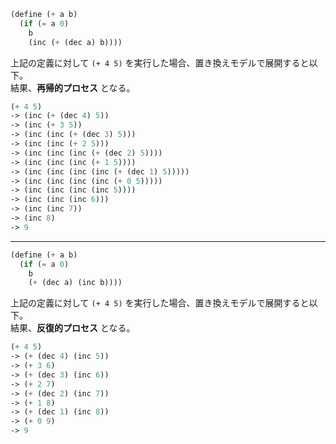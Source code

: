 ```scheme
(define (+ a b)
  (if (= a 0)
	b
	(inc (+ (dec a) b))))
```

上記の定義に対して `(+ 4 5)` を実行した場合、置き換えモデルで展開すると以下。  
結果、**再帰的プロセス** となる。  

```scheme
(+ 4 5)
-> (inc (+ (dec 4) 5))
-> (inc (+ 3 5))
-> (inc (inc (+ (dec 3) 5)))
-> (inc (inc (+ 2 5)))
-> (inc (inc (inc (+ (dec 2) 5))))
-> (inc (inc (inc (+ 1 5))))
-> (inc (inc (inc (inc (+ (dec 1) 5)))))
-> (inc (inc (inc (inc (+ 0 5)))))
-> (inc (inc (inc (inc 5))))
-> (inc (inc (inc 6)))
-> (inc (inc 7))
-> (inc 8)
-> 9
```

---

```scheme
(define (+ a b)
  (if (= a 0)
	b
	(+ (dec a) (inc b))))
```

上記の定義に対して `(+ 4 5)` を実行した場合、置き換えモデルで展開すると以下。  
結果、**反復的プロセス** となる。  

```scheme
(+ 4 5)
-> (+ (dec 4) (inc 5))
-> (+ 3 6)
-> (+ (dec 3) (inc 6))
-> (+ 2 7)
-> (+ (dec 2) (inc 7))
-> (+ 1 8)
-> (+ (dec 1) (inc 8))
-> (+ 0 9)
-> 9
```
